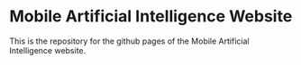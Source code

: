 # Mobile Artificial Intelligence Website

This is the repository for the github pages of the Mobile Artificial Intelligence website.

